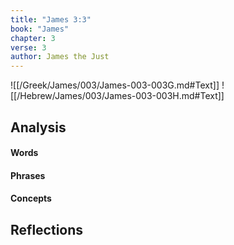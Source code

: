 ```yaml
---
title: "James 3:3"
book: "James"
chapter: 3
verse: 3
author: James the Just
---
```

![[/Greek/James/003/James-003-003G.md#Text]]
![[/Hebrew/James/003/James-003-003H.md#Text]]

## Analysis

#### Words

#### Phrases

#### Concepts

## Reflections
